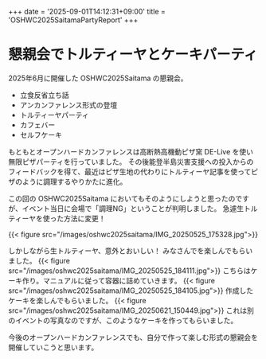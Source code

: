 +++
date = '2025-09-01T14:12:31+09:00'
title = 'OSHWC2025SaitamaPartyReport'
+++

# 懇親会でトルティーヤとケーキパーティ

2025年6月に開催した OSHWC2025Saitama の懇親会。


- 立食反省立ち話
- アンカンファレンス形式の登壇
- トルティーヤパーティ
- カフェバー
- セルフケーキ


もともとオープンハードカンファレンスは高断熱高機動ピザ窯 DE-Live を使い無限ピザパーティを行っていました。
その後能登半島災害支援への投入からのフィードバックを得て、最近はピザ生地の代わりにトルティーヤ記事を使ってピザのように調理するやりかたに進化。

この回の OSHWC2025Saitama においてもそのようにしようと思ったのですが、イベント当日に会場で「調理NG」ということが判明しました。
急遽生トルティーヤを使った方法に変更！

{{< figure src="/images/oshwc2025saitama/IMG_20250525_175328.jpg">}}
<!--more-->
しかしながら生トルティーヤ、意外とおいしい！ みなさんでを楽しんでもらいました。
{{< figure src="/images/oshwc2025saitama/IMG_20250525_184111.jpg">}}
こちらはケーキ作り。マニュアルに従って容器に詰めていきます。
{{< figure src="/images/oshwc2025saitama/IMG_20250525_184105.jpg">}}
作成したケーキを楽しんでもらいました。
{{< figure src="/images/oshwc2025saitama/IMG_20250621_150449.jpg">}}
これは別のイベントの写真なのですが、このようなケーキを作ってもらいました。

今後のオープンハードカンファレンスでも、自分で作って楽しむ形式の懇親会を開催していこうと思います。
